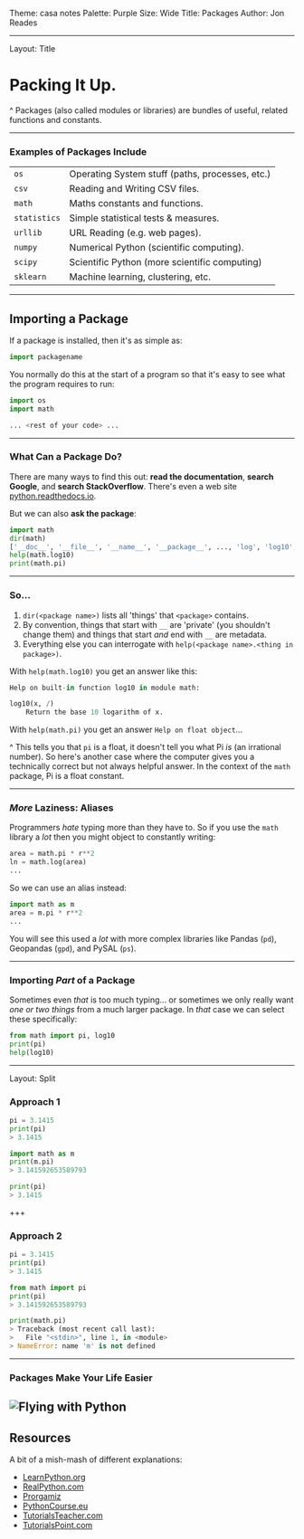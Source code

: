 Theme: casa notes
Palette: Purple
Size: Wide
Title: Packages
Author: Jon Reades

---
Layout: Title
# Packing It Up.

^ Packages (also called modules or libraries) are bundles of useful, related functions and constants.

---
### Examples of Packages Include

|      |      |
| :--- | :--- |
| `os`  | Operating System stuff (paths, processes, etc.) |
| `csv`   | Reading and Writing CSV files. |
| `math`  | Maths constants and functions. |
| `statistics` | Simple statistical tests & measures. |
| `urllib` | URL Reading (e.g. web pages). |
| `numpy`  | Numerical Python (scientific computing). |
| `scipy`  | Scientific Python (more scientific computing) |
| `sklearn` | Machine learning, clustering, etc. |

---
## Importing a Package

If a package is installed, then it's as simple as:
```python
import packagename
```

You normally do this at the start of a program so that it's easy to see what the program requires to run:
```python
import os
import math

... <rest of your code> ...
```

---
### What Can a Package Do?

There are many ways to find this out: **read the documentation**, **search Google**, and **search StackOverflow**. There's even a web site [python.readthedocs.io](https://python.readthedocs.io/en/latest/).

But we can also **ask the package**:
```python
import math
dir(math)
['__doc__', '__file__', '__name__', '__package__', ..., 'log', 'log10', 'log1p', 'modf', 'pi', 'pow', 'radians', 'sin', 'sinh', 'sqrt', 'tan', 'tanh', 'trunc']
help(math.log10)
print(math.pi) 
```

---
### So...

1. `dir(<package name>)` lists all 'things' that `<package>` contains. 
2. By convention, things that start with `__` are 'private' (you shouldn't change them) and things that start *and* end with `__` are metadata.
3. Everything else you can interrogate with `help(<package name>.<thing in package>)`.

With `help(math.log10)` you get an answer like this:
```python
Help on built-in function log10 in module math:

log10(x, /)
    Return the base 10 logarithm of x.
```

With `help(math.pi)` you get an answer `Help on float object`...

^ This tells you that `pi` is a float, it doesn't tell you what Pi *is* (an irrational number). So here's another case where the computer gives you a technically correct but not always helpful answer. In the context of the `math` package, Pi is a float constant.

---
### *More* Laziness: Aliases

Programmers *hate* typing more than they have to. So if you use the `math` library a *lot* then you might object to constantly writing:
```python
area = math.pi * r**2
ln = math.log(area)
...
```
So we can use an alias instead:
```python
import math as m
area = m.pi * r**2
...
```
You will see this used a *lot* with more complex libraries like Pandas (`pd`), Geopandas (`gpd`), and PySAL (`ps`).

---
### Importing *Part* of a Package

Sometimes even *that* is too much typing... or sometimes we only really want *one or two things* from a much larger package. In *that* case we can select these specifically:
```python
from math import pi, log10
print(pi)
help(log10)
```

---
Layout: Split
### Approach 1
```python
pi = 3.1415
print(pi)
> 3.1415

import math as m
print(m.pi)
> 3.141592653589793

print(pi)
> 3.1415
```

+++
### Approach 2
```python
pi = 3.1415
print(pi)
> 3.1415

from math import pi
print(pi)
> 3.141592653589793

print(math.pi)
> Traceback (most recent call last):
>   File "<stdin>", line 1, in <module>
> NameError: name 'm' is not defined
```

---
### Packages Make Your Life Easier

![Flying with Python](https://imgs.xkcd.com/comics/python.png)
---
## Resources

A bit of a mish-mash of different explanations:

- [LearnPython.org](https://www.learnpython.org/en/Modules_and_Packages)
- [RealPython.com](https://realpython.com/python-modules-packages/)
- [Prorgamiz](https://www.programiz.com/python-programming/package)
- [PythonCourse.eu](https://www.python-course.eu/python3_packages.php)
- [TutorialsTeacher.com](https://www.tutorialsteacher.com/python/python-package)
- [TutorialsPoint.com](tutorialspoint.com/packages-in-python)
